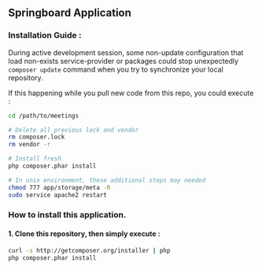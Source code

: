## Springboard Application

### Installation Guide :

During active development session, some non-update configuration that load non-exists service-provider or packages could stop unexpectedly `composer update` command when you try to synchronize your local repository.

If this happening while you pull new code from this repo, you could execute :

```bash
cd /path/to/meetings

# Delete all previous lock and vendor
rm composer.lock
rm vendor -r

# Install fresh
php composer.phar install

# In unix environment, these additional steps may needed
chmod 777 app/storage/meta -R
sudo service apache2 restart
```

### How to install this application.

#### 1. Clone this repository, then simply execute :

```bash
curl -s http://getcomposer.org/installer | php
php composer.phar install
```
